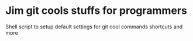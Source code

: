 # Jim git cools stuffs for programmers
Shell script to setup default settings for git cool commands shortcuts and more

